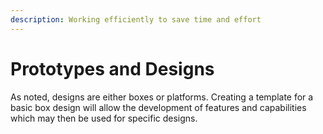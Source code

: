 ```yaml
---
description: Working efficiently to save time and effort
---
```


# Prototypes and Designs

As noted, designs are either boxes or platforms. Creating a template for a basic box design will allow the development of features and capabilities which may then be used for specific designs.



